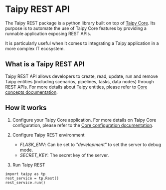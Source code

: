 # Taipy REST API

The Taipy REST package is a python library built on top of [Taipy Core](../about.md#taipy-core). Its purpose is to
automate the use of Taipy Core features by providing a runnable application exposing REST APIs.

It is particularly useful when it comes to integrating a Taipy application in a more complex IT ecosystem.


## What is a Taipy REST API

Taipy REST API allows developers to create, read, update, run and remove Taipy entities (including scenarios,
pipelines, tasks, data nodes) through REST APIs. For more details about Taipy entities, please refer to [Core
concepts documentation](../core/concepts/index.md).

## How it works

1. Configure your Taipy Core application. For more details on Taipy Core configuration, please refer to the
   [Core configuration documentation](../core/config/index.md).

2. Configure Taipy REST environment
    - _FLASK_ENV_: Can be set to _"development"_ to set the server to debug mode.
    - _SECRET_KEY_: The secret key of the server.

3. Run Taipy REST

```
import taipy as tp
rest_service = tp.Rest()
rest_service.run()
```
